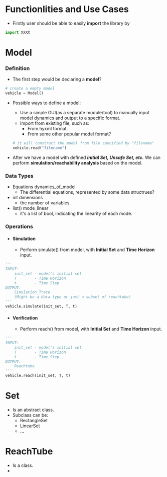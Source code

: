 # Functionlities and Use Cases
- Firstly user should be able to easily **import** the library by 
```python
import XXXX
```
# Model
### Definition 
- The first step would be declaring a **model**? 
```python
# create a empty model
vehicle = Model()
```
- Possible ways to define a model:
  - Use a simple GUI(as a separate module/tool) to manually input model dynamics and output to a specific format.
  - Import from existing file, such as:
    -  From hyxml format. 
    -  From some other popular model format?
  ```python
  # it will construct the model from file specified by "filename"
  vehicle.read("filename")
  ```
    
- After we have a model with defined ***Initial Set, Unsafe Set, etc.*** We can perform **simulation/reachability analysis** based on the model.

### Data Types

- Equations dynamics_of_model
  - The differential equations, represented by some data structrues?
- int dimensions
  - the number of variables.
- list() mode_linear
  - it's a list of bool, indicating the linearity of each mode.


### Operations
- #### Simulation
  - Perform simulate() from model, with **Initial Set** and **Time Horizon** input.
```python
'''
INPUT:
    init_set - model's initial set
    T        - Time Horizon
    t        - Time Step
OUTPUT:
    Simulation_Trace  
    (Might be a data type or just a subset of reachtube)    
''' 
vehicle.simulate(init_set, T, t) 
```

- #### Verification
  - Perform reach() from model, with **Initial Set** and **Time Horizon** input.
```python
'''
INPUT:
    init_set - model's initial set
    T        - Time Horizon
    t        - Time Step
OUTPUT:
    Reachtube   
''' 
vehicle.reach(init_set, T, t)
```


# Set
- Is an abstract class.
- Subclass can be:
  - RectangleSet
  - LinearSet
  - ...


# ReachTube
- Is a class.
- 



